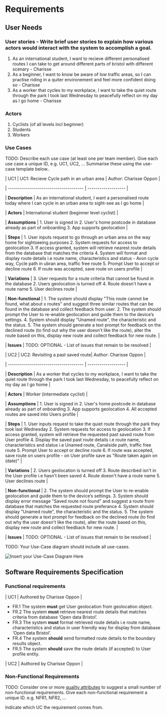 # Requirements

## User Needs

### User stories - Write brief user stories to explain how various actors would interact with the system to accomplish a goal.
1. As an international student, I want to recieve different personalised routes I can take to get around different parts of bristol with different scenary - Charisse
2. As a beginner, I want to know be aware of low traffic areas, so I can practise riding in a quiter environement and feel more confident doing so - Charisse
3. As a worker that cycles to my workplace, I want to take the quiet route through the park I took last Wednesday to peacefully reflect on my day as I go home - Charisse

### Actors
1. Cyclists (of all levels incl beginner)
2. Students
3. Workers

### Use Cases
TODO: Describe each use case (at least one per team member).
    Give each use case a unique ID, e.g. UC1, UC2, ...
    Summarise these using the use-case template below..

| UC1 | UC1: Recieve Cycle path in an urban area | Author: Charisse Oppon |

| -------------------------------------- | ------------------- |

| **Description** | As an international student, I want a personalised route today where I can cycle in an urban area to sight-see as I go home |

| **Actors** | International student (beginner level cyclist) |

| **Assumptions** | 1. User is signed in 2. User's home postcode in database already as part of onboarding 3. App supports geolocation |

| **Steps** | 1. User inputs request to go through an urban area on the way home for 
                 sightseeing purposes
              2. System requests for access to geolocation
              3. If access granted, system will retrieve nearest route details from the database 
                 that matches the criteria
              4. System will format and display route details i.e route name, characteristics and 
                 status - Avon cycle way, Cycle path in ubran area, traffic free route 
              5. Prompt User to accept or decline route 
              6. If route was accepted, save route on users profile |
              
| **Variations** | 3. User requests for a route criteria that cannot be found in the database 
                   2. Users geolocation is turned off
                   4. Route doesn't have a route name 
                   5. User declines route |
                   
| **Non-functional** | 1. The system should display "This route cannot be found, what about x routes" and suggest three similar routes that can be found in the database and collect feedback from user. 2. The system should prompt the User to re-enable geolocation and guide them to the device’s settings. 4. System should display "Unamed route", the characteristic and the status. 5. The system should generate a text prompt for feedback on the declined route (to find out why the user doesn't like the route), alter the route based on this, display new route and collect feedback for new route. |
                          
| **Issues** | TODO: OPTIONAL - List of issues that remain to be resolved |


| UC2 | UC2: Revisiting a past saved route| Author: Charisse Oppon |

| -------------------------------------- | ------------------- |

| **Description** | As a worker that cycles to my workplace, I want to take the quiet route through the park I took last Wednesday, to peacefully reflect on my day as I go home |

| **Actors** | Worker (intermediate cyclist) |

| **Assumptions** | 1. User is signed in 2. User's home postcode in database already as part of onboarding 3. App supports geolocation 4. All accepted routes are saved into Users profile |

| **Steps** | 1. User inputs request to take the quiet route through the park they took last 
                 Wednesday
              2. System requests for access to geolocation
              3. If access granted, system will retrieve the requested past saved route from 
                 User profile 
              4. Display the saved past route details i.e route name, characteristics and 
                 status i.e  Unamed route, Canalside path, traffic free route 
              5. Prompt User to accept or decline route 
              6. If route was accepted, save route on users profile - on User profile save as 
                 "Route taken again on (date)" |
              
| **Variations** | 2. Users geolocation is turned off
                   3. Route described isn't in the User profile i.e hasn't been saved
                   4. Route doesn't have a route name 
                   5. User declines route |
                   
| **Non-functional** | 2. The system should prompt the User to re-enable geolocation and guide them to the device’s settings. 3. System should display error message "Saved route not found" and suggest a route from database that matches the requested route preferance 4. System should display "Unamed route", the characteristic and the status. 5. The system should generate a text prompt for feedback on the declined route (to find out why the user doesn't like the route), alter the route based on this, display new route and collect feedback for new route. |
                          
| **Issues** | TODO: OPTIONAL - List of issues that remain to be resolved |

TODO: Your Use-Case diagram should include all use-cases.

![Insert your Use-Case Diagram Here](images/use-case.png)

## Software Requirements Specification
### Functional requirements

| UC1 | Authored by Charisse Oppon |

- FR.1 The system **must** get User geolocation from geolocation object.
- FR.2 The system **must** retrieve nearest route details that matches criteria from database ‘Open data Bristol’.
- FR.3 The system **must** format retrieved route details i.e route name, characteristics and status in user friendly way for display from database ‘Open data Bristol’.
- FR.4 The system **should** send formatted route details to the boundary results object.
- FR.5 The system **should** save the route details (if accepted) to User profile entity.

| UC2 | Authored by Charisse Oppon |


### Non-Functional Requirements
TODO: Consider one or more [quality attributes](https://en.wikipedia.org/wiki/ISO/IEC_9126) to suggest a small number of non-functional requirements.
Give each non-functional requirement a unique ID. e.g. NFR1, NFR2, ...

Indicate which UC the requirement comes from.
